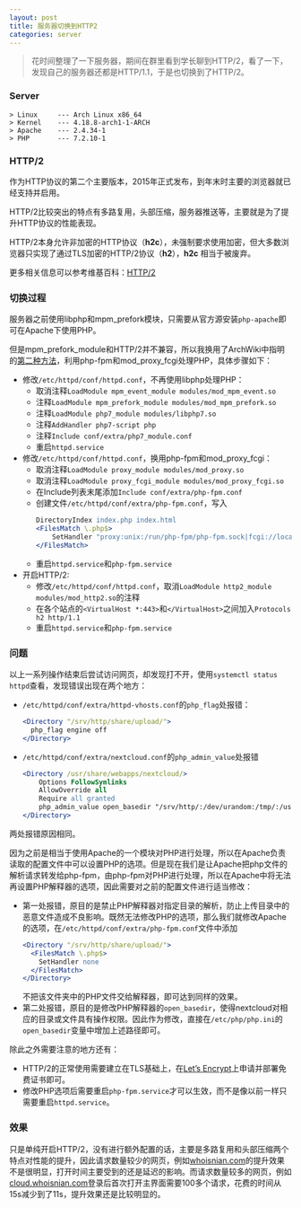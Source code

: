 ```yaml
---
layout: post
title: 服务器切换到HTTP2
categories: server
---
```


> 花时间整理了一下服务器，期间在群里看到学长聊到HTTP/2，看了一下，发现自己的服务器还都是HTTP/1.1，于是也切换到了HTTP/2。

<!-- more -->

### Server
```
> Linux     --- Arch Linux x86_64
> Kernel    --- 4.18.8-arch1-1-ARCH
> Apache    --- 2.4.34-1
> PHP       --- 7.2.10-1
```

### HTTP/2
作为HTTP协议的第二个主要版本，2015年正式发布，到年末时主要的浏览器就已经支持并启用。  

HTTP/2比较突出的特点有多路复用，头部压缩，服务器推送等，主要就是为了提升HTTP协议的性能表现。  

HTTP/2本身允许非加密的HTTP协议（__h2c__），未强制要求使用加密，但大多数浏览器只实现了通过TLS加密的HTTP/2协议（__h2__），__h2c__ 相当于被废弃。  

更多相关信息可以参考维基百科：[HTTP/2](https://en.wikipedia.org/wiki/HTTP/2)

### 切换过程
服务器之前使用libphp和mpm_prefork模块，只需要从官方源安装`php-apache`即可在Apache下使用PHP。  

但是mpm_prefork_module和HTTP/2并不兼容，所以我换用了ArchWiki中指明的[第二种方法](https://wiki.archlinux.org/index.php/Apache_HTTP_Server#Using_php-fpm_and_mod_proxy_fcgi)，利用php-fpm和mod_proxy_fcgi处理PHP，具体步骤如下：  
* 修改`/etc/httpd/conf/httpd.conf`，不再使用libphp处理PHP：  
  * 取消注释`LoadModule mpm_event_module modules/mod_mpm_event.so`  
  * 注释`LoadModule mpm_prefork_module modules/mod_mpm_prefork.so`  
  * 注释`LoadModule php7_module modules/libphp7.so`  
  * 注释`AddHandler php7-script php`  
  * 注释`Include conf/extra/php7_module.conf`  
  * 重启`httpd.service`  
* 修改`/etc/httpd/conf/httpd.conf`，换用php-fpm和mod_proxy_fcgi：  
  * 取消注释`LoadModule proxy_module modules/mod_proxy.so`  
  * 取消注释`LoadModule proxy_fcgi_module modules/mod_proxy_fcgi.so`  
  * 在Include列表末尾添加`Include conf/extra/php-fpm.conf`  
  * 创建文件`/etc/httpd/conf/extra/php-fpm.conf`，写入
    ```apache
    DirectoryIndex index.php index.html
    <FilesMatch \.php$>
        SetHandler "proxy:unix:/run/php-fpm/php-fpm.sock|fcgi://localhost/"
    </FilesMatch>
    ```
  * 重启`httpd.service`和`php-fpm.service`  
* 开启HTTP/2:  
  * 修改`/etc/httpd/conf/httpd.conf`，取消`LoadModule http2_module modules/mod_http2.so`的注释
  * 在各个站点的`<VirtualHost *:443>`和`</VirtualHost>`之间加入`Protocols h2 http/1.1`
  * 重启`httpd.service`和`php-fpm.service`

### 问题
以上一系列操作结束后尝试访问网页，却发现打不开，使用`systemctl status httpd`查看，发现错误出现在两个地方：
* `/etc/httpd/conf/extra/httpd-vhosts.conf`的`php_flag`处报错：
  ```apache
  <Directory "/srv/http/share/upload/">
    php_flag engine off
  </Directory>
  ```
* `/etc/httpd/conf/extra/nextcloud.conf`的`php_admin_value`处报错
  ```apache
  <Directory /usr/share/webapps/nextcloud/>
      Options FollowSymlinks
      AllowOverride all
      Require all granted
      php_admin_value open_basedir "/srv/http/:/dev/urandom:/tmp/:/usr/share/pear/:/usr/share/webapps/nextcloud/:/etc/webapps/nextcloud:/proc/"
  </Directory>
  ```

两处报错原因相同。  

因为之前是相当于使用Apache的一个模块对PHP进行处理，所以在Apache负责读取的配置文件中可以设置PHP的选项。但是现在我们是让Apache把php文件的解析请求转发给php-fpm，由php-fpm对PHP进行处理，所以在Apache中将无法再设置PHP解释器的选项，因此需要对之前的配置文件进行适当修改：  

* 第一处报错，原目的是禁止PHP解释器对指定目录的解析，防止上传目录中的恶意文件造成不良影响。既然无法修改PHP的选项，那么我们就修改Apache的选项，在`/etc/httpd/conf/extra/php-fpm.conf`文件中添加  
  ```apache
  <Directory "/srv/http/share/upload/">
    <FilesMatch \.php$>
      SetHandler none
    </FilesMatch>
  </Directory>
  ```
  不把该文件夹中的PHP文件交给解释器，即可达到同样的效果。  
* 第二处报错，原目的是修改PHP解释器的`open_basedir`，使得nextcloud对相应的目录或文件具有操作权限。因此作为修改，直接在`/etc/php/php.ini`的`open_basedir`变量中增加上述路径即可。  

除此之外需要注意的地方还有：  
* HTTP/2的正常使用需要建立在TLS基础上，在[Let’s Encrypt](https://letsencrypt.org/)上申请并部署免费证书即可。  
* 修改PHP选项后需要重启`php-fpm.service`才可以生效，而不是像以前一样只需要重启`httpd.service`。  

### 效果
只是单纯开启HTTP/2，没有进行额外配置的话，主要是多路复用和头部压缩两个特点对性能的提升，因此请求数量较少的网页，例如[whoisnian.com](https://whoisnian.com)的提升效果不是很明显，打开时间主要受到的还是延迟的影响。而请求数量较多的网页，例如[cloud.whoisnian.com](https://cloud.whoisnian.com)登录后首次打开主界面需要100多个请求，花费的时间从15s减少到了11s，提升效果还是比较明显的。
